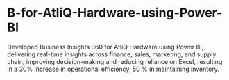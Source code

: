 # B-for-AtliQ-Hardware-using-Power-BI
Developed Business Insights 360 for AtliQ Hardware using Power BI, delivering real-time insights across finance, sales, marketing, and supply chain, improving decision-making and reducing reliance on Excel, resulting in a 30% increase in operational efficiency, 50 % in maintaining inventory.
